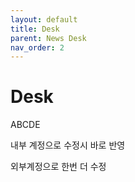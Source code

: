 ```yaml
---
layout: default
title: Desk
parent: News Desk
nav_order: 2
---
```


# Desk

ABCDE


내부 계정으로 수정시 바로 반영

외부계정으로 한번 더 수정
